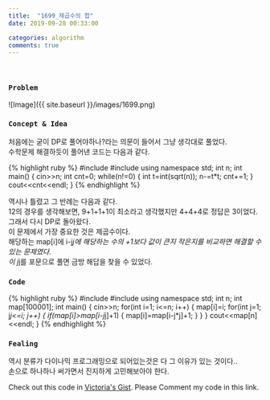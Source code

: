 ```yaml
---
title:  "1699_제곱수의 합"
date: 2019-09-28 00:33:00

categories: algorithm
comments: true
---
```


<br>

### `Problem`
![Image]({{ site.baseurl }}/images/1699.png)
<br>

### `Concept & Idea`
처음에는 굳이 DP로 풀어야하나?라는 의문이 들어서 그냥 생각대로 풀었다.<br>
수학문제 해결하듯이 풀어낸 코드는 다음과 같다.<br>

{% highlight ruby %}
#include <iostream>
#include <cmath>
using namespace std;
int n;
int main() {
    cin>>n;
    int cnt=0;
    while(n!=0) {
        int t=int(sqrt(n));
        n-=t*t;
        cnt+=1;
    }
    cout<<cnt<<endl;
}
{% endhighlight %}

역시나 틀렸고 그 반례는 다음과 같다.<br>
12의 경우를 생각해보면, 9+1+1+1이 최소라고 생각했지만 4+4+4로 정답은 3이었다.<br>
그래서 다시 DP로 돌아왔다.<br>
이 문제에서 가장 중요한 것은 제곱수이다.<br>
해당하는 map[i]에 i-j*j에 해당하는 수의 +1보다 값이 큰지 작은지를 비교하면 해결할 수 있는 문제였다.<br>
이 j*j를 포문으로 풀면 금방 해답을 찾을 수 있었다.<br>

### `Code`
{% highlight ruby %}
#include <iostream>
#include <vector>
using namespace std;
int n;
int map[100001];
int main() {
    cin>>n;
    for(int i=1; i<=n; i++) {
        map[i]=i;
        for(int j=1; j*j<=i; j++) {
            if(map[i]>map[i-j*j]+1) {
                map[i]=map[i-j*j]+1;
            }
        }
    }
    cout<<map[n]<<endl;
}
{% endhighlight %}
<br>

### `Fealing`
역시 분류가 다이나믹 프로그래밍으로 되어있는것은 다 그 이유가 있는 것이다.. <br>
손으로 하나하나 써가면서 진지하게 고민해보아야 한다. <br>

Check out this code in [Victoria's Gist][Vic's gist]. Please Comment my code in this link.

[Vic's gist]: https://gist.github.com/victoriagjh/9a978d438a84507d7e7092ef4a56d25a
